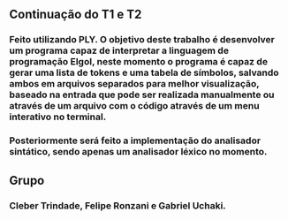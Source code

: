 ## Continuação do T1 e T2
### Feito utilizando PLY. O objetivo deste trabalho é desenvolver um programa capaz de interpretar a linguagem de programação Elgol, neste momento o programa é capaz de gerar uma lista de tokens e uma tabela de símbolos, salvando ambos em arquivos separados para melhor visualização, baseado na entrada que pode ser realizada manualmente ou através de um arquivo com o código através de um menu interativo no terminal.
### Posteriormente será feito a implementação do analisador sintático, sendo apenas um analisador léxico no momento.
## Grupo
### Cleber Trindade, Felipe Ronzani e Gabriel Uchaki.
